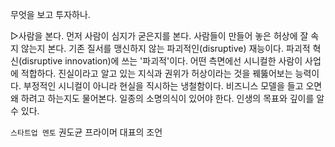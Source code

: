 무엇을 보고 투자하나.

▷사람을 본다. 먼저 사람이 심지가 굳은지를 본다. 사람들이 만들어 놓은 허상에 잘 속지 않는지 본다. 기존 질서를 맹신하지 않는 파괴적인(disruptive) 재능이다. 파괴적 혁신(disruptive innovation)에 쓰는 '파괴적'이다. 어떤 측면에선 시니컬한 사람이 사업에 적합하다. 진실이라고 알고 있는 지식과 권위가 허상이라는 것을 꿰뚫어보는 능력이다. 부정적인 시니컬이 아니라 현실을 직시하는 냉철함이다. 비즈니스 모델을 들고 오면 왜 하려고 하는지도 물어본다. 일종의 소명의식이 있어야 한다. 인생의 목표와 깊이를 알 수 있다.

`스타트업 멘토` 권도균 프라이머 대표의 조언